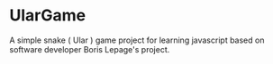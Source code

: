 # UlarGame
 A simple snake ( Ular ) game project for learning javascript based on software developer Boris Lepage's project.

